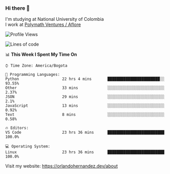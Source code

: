 ### Hi there 👋


<!--**AR4Z/AR4Z** is a ✨ _special_ ✨ repository because its `README.md` (this file) appears on your GitHub profile.

Here are some ideas to get you started:-->
I'm studying at National University of Colombia
<br>
I work at <a href="https://www.aflore.co/">Polymath Ventures / Aflore</a>
<br>

<!--START_SECTION:waka-->
![Profile Views](http://img.shields.io/badge/Profile%20Views-0-blue)

![Lines of code](https://img.shields.io/badge/From%20Hello%20World%20I%27ve%20Written-3.3%20million%20lines%20of%20code-blue)

📊 **This Week I Spent My Time On** 

```text
⌚︎ Time Zone: America/Bogota

💬 Programming Languages: 
Python                   22 hrs 4 mins       ███████████████████████░░   93.55% 
Other                    33 mins             ░░░░░░░░░░░░░░░░░░░░░░░░░   2.37% 
JSON                     29 mins             ░░░░░░░░░░░░░░░░░░░░░░░░░   2.1% 
JavaScript               13 mins             ░░░░░░░░░░░░░░░░░░░░░░░░░   0.92% 
Text                     8 mins              ░░░░░░░░░░░░░░░░░░░░░░░░░   0.58%

🔥 Editors: 
VS Code                  23 hrs 36 mins      █████████████████████████   100.0%

💻 Operating System: 
Linux                    23 hrs 36 mins      █████████████████████████   100.0%

```


<!--END_SECTION:waka-->


Visit my website: https://orlandohernandez.dev/about


